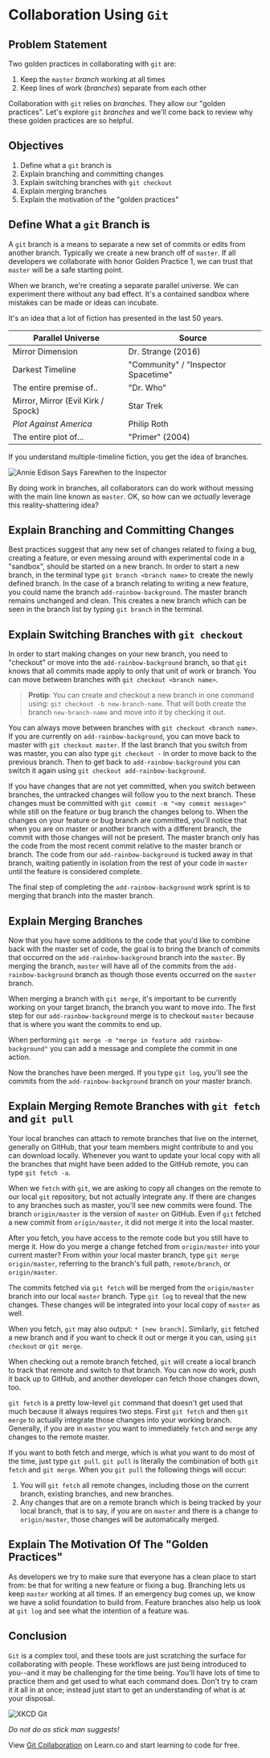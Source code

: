 # Collaboration Using `Git`

## Problem Statement

Two golden practices in collaborating with `git` are:

1. Keep the `master` _branch_ working at all times
2. Keep lines of work (_branches_) separate from each other

Collaboration with `git` relies on _branches_. They allow our "golden
practices". Let's explore `git` _branches_ and we'll come back to review why
these golden practices are so helpful.

## Objectives

1. Define what a `git` branch is
2. Explain branching and committing changes
3. Explain switching branches with `git checkout`
4. Explain merging branches
6. Explain the motivation of the "golden practices"

## Define What a `git` Branch is

A `git` branch is a means to separate a new set of commits or edits from
another branch. Typically we create a new branch off of `master`. If all
developers we collaborate with honor Golden Practice 1, we can trust that
`master` will be a safe starting point.

When we branch, we're creating a separate parallel universe. We can experiment
there without any bad effect. It's a contained sandbox where mistakes can be
made or ideas can incubate.

It's an idea that a lot of fiction has presented in the last 50 years.

|Parallel Universe|Source|
|-----------------|------|
|Mirror Dimension | Dr. Strange (2016)|
|Darkest Timeline | "Community" / "Inspector Spacetime" |
|The entire premise of..| "Dr. Who" |
|Mirror, Mirror (Evil Kirk / Spock) | Star Trek|
|_Plot Against America_ | Philip Roth|
|The entire plot of...| "Primer" (2004)|

If you understand multiple-timeline fiction, you get the idea of branches.

![Annie Edison Says Farewhen to the Inspector](https://gph.is/XI1yzM)

By doing work in branches, all collaborators can do work without messing with
the main line known as `master`. OK, so how can we _actually_ leverage this
reality-shattering idea?

## Explain Branching and Committing Changes

Best practices suggest that any new set of changes related to fixing a bug,
creating a feature, or even messing around with experimental code in a
"sandbox", should be started on a new branch.  In order to start a new branch,
in the terminal type `git branch <branch name>` to create the newly defined
branch. In the case of a branch relating to writing a new feature, you could
name the branch `add-rainbow-background`. The master branch remains unchanged
and clean. This creates a new branch which can be seen in the branch list by
typing `git branch` in the terminal.

## Explain Switching Branches with `git checkout`

In order to start making changes on your new branch, you need to "checkout" or move into the
`add-rainbow-background` branch, so that `git` knows that all commits made apply to
only that unit of work or branch. You can move between branches with
`git checkout <branch name>`.

> **Protip**: You can create and checkout a new branch in one command using:
> `git checkout -b new-branch-name`.
That will both create the branch `new-branch-name` and move into it by checking
it out.

You can always move between branches with `git checkout <branch name>`. If you
are currently on `add-rainbow-background`, you can move back to master with
`git checkout master`. If the last branch that you switch from was master, you
can also type `git checkout -` in order to move back to the previous branch.
Then to get back to `add-rainbow-background` you can switch it again using `git
checkout add-rainbow-background`.

If you have changes that are not yet committed, when you switch between
branches, the untracked changes will follow you to the next branch. These
changes must be committed with `git commit -m "<my commit message>"` while
still on the feature or bug branch the changes belong to. When the changes on
your feature or bug branch are committed, you'll notice that when you are on
master or another branch with a different branch, the commit with those changes
will not be present. The master branch only has the code from the most recent
commit relative to the master branch or branch. The code from our
`add-rainbow-background` is tucked away in that branch, waiting patiently in
isolation from the rest of your code in `master` until the feature is
considered complete.

The final step of completing the `add-rainbow-background` work sprint is to
merging that branch into the master branch.

## Explain Merging Branches

Now that you have some additions to the code that you'd like to combine back
with the master set of code, the goal is to bring the branch of commits that
occurred on the `add-rainbow-background` branch into the `master`. By merging
the branch, `master` will have all of the commits from the
`add-rainbow-background` branch as though those events occurred on the `master`
branch.

When merging a branch with `git merge`, it's important to be currently working
on your target branch, the branch you want to move into. The first step for our
`add-rainbow-background` merge is to checkout `master` because that is where
you want the commits to end up.

When performing `git merge -m "merge in feature add rainbow-background"` you
can add a message and complete the commit in one action.

Now the branches have been merged. If you type `git log`, you'll see the
commits from the `add-rainbow-background` branch on your master branch.

## Explain Merging Remote Branches with `git fetch` and `git pull`

Your local branches can attach to remote branches that live on the internet,
generally on GitHub, that your team members might contribute to and you can
download locally. Whenever you want to update your local copy with all the
branches that might have been added to the GitHub remote, you can type `git
fetch -a`.

When we `fetch` with `git`, we are asking to copy all changes on the remote to
our local `git` repository, but not actually integrate any. If there are
changes to any branches such as master, you'll see new commits were found. The
branch `origin/master` is the version of `master` on GitHub. Even if `git`
fetched a new commit from `origin/master`, it did not merge it into the local
master.

After you fetch, you have access to the remote code but you still have to merge
it. How do you merge a change fetched from `origin/master` into your current
master? From within your local master branch, type `git merge origin/master`,
referring to the branch's full path, `remote/branch`, or `origin/master`.

The commits fetched via `git fetch` will be merged from the `origin/master`
branch into our local `master` branch. Type `git log` to reveal that the new
changes. These changes will be integrated into your local copy of `master` as
well.

When you fetch, `git` may also output: `* [new branch]`. Similarly, `git`
fetched a new branch and if you want to check it out or merge it you can, using
`git checkout` or `git merge`.

When checking out a remote branch fetched, `git` will create a local branch to
track that remote and switch to that branch. You can now do work, push it back
up to GitHub, and another developer can fetch those changes down, too.

`git fetch` is a pretty low-level `git` command that doesn't get used that much
because it always requires two steps. First `git fetch` and then `git merge` to
actually integrate those changes into your working branch. Generally, if you
are in `master` you want to immediately `fetch` and `merge` any changes to the
remote master.

If you want to both fetch and merge, which is what you want to do most of the
time, just type `git pull`. `git pull` is literally the combination of both
`git fetch` and `git merge`. When you `git pull` the following things will
occur:

1. You will `git fetch` all remote changes, including those on the current
   branch, existing branches, and new branches.
2. Any changes that are on a remote branch which is being tracked by your local
   branch, that is to say, if you are on `master` and there is a change to
   `origin/master`, those changes will be automatically merged.

## Explain The Motivation Of The "Golden Practices"

As developers we try to make sure that everyone has a clean place to start
from: be that for writing a new feature or fixing a bug. Branching lets us keep
`master` working at all times. If an emergency bug comes up, we know we have a
solid foundation to build from. Feature branches also help us look at `git
log` and see what the intention of a feature was.

## Conclusion

`Git` is a complex tool, and these tools are just scratching the surface for
collaborating with people. These workflows are just being introduced to
you--and it may be challenging for the time being. You'll have lots of time to
practice them and get used to what each command does. Don't try to cram it it
all in at once; instead just start to get an understanding of what is at your
disposal.

![XKCD Git](http://imgs.xkcd.com/comics/git.png)

_Do not do as stick man suggests!_

<p class='util--hide'>View <a href='https://learn.co/lessons/git-collaboration-readme'>Git Collaboration</a> on Learn.co and start learning to code for free.</p>

[vi]: https://www.youtube.com/watch?v=_NUO4JEtkDw
